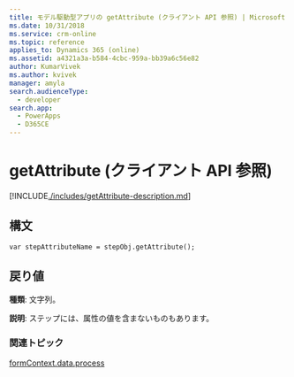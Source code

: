 ```yaml
---
title: モデル駆動型アプリの getAttribute (クライアント API 参照) | Microsoft Docs
ms.date: 10/31/2018
ms.service: crm-online
ms.topic: reference
applies_to: Dynamics 365 (online)
ms.assetid: a4321a3a-b584-4cbc-959a-bb39a6c56e82
author: KumarVivek
ms.author: kvivek
manager: amyla
search.audienceType:
  - developer
search.app:
  - PowerApps
  - D365CE
---
```

# <a name="getattribute-client-api-reference"></a>getAttribute (クライアント API 参照)



[!INCLUDE[./includes/getAttribute-description.md](./includes/getAttribute-description.md)]

## <a name="syntax"></a>構文

`var stepAttributeName = stepObj.getAttribute();`

## <a name="returns"></a>戻り値

**種類**: 文字列。 

**説明**: ステップには、属性の値を含まないものもあります。

### <a name="related-topics"></a>関連トピック

[formContext.data.process](../../formContext-data-process.md)
 


